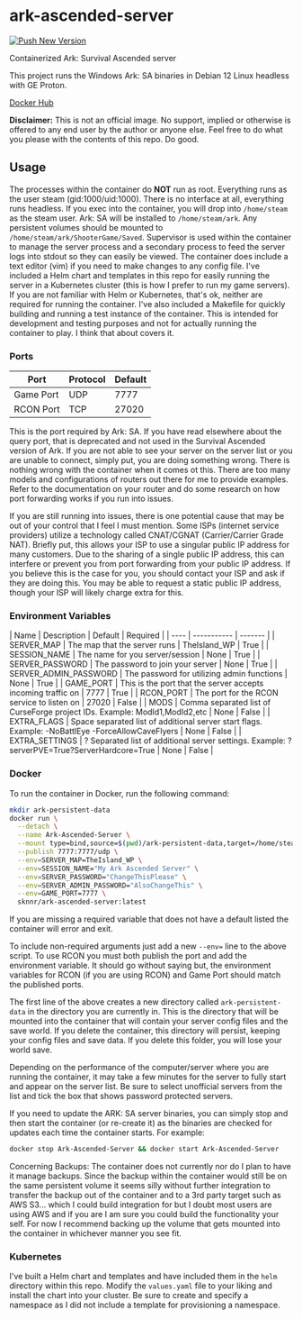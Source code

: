 # ark-ascended-server
[![Push New Version](https://github.com/jsknnr/ark-ascended-server/actions/workflows/docker-publish.yaml/badge.svg)](https://github.com/jsknnr/ark-ascended-server/actions/workflows/docker-publish.yaml)<br>

Containerized Ark: Survival Ascended server

This project runs the Windows Ark: SA binaries in Debian 12 Linux headless with GE Proton.

[Docker Hub](https://hub.docker.com/r/sknnr/ark-ascended-server)

**Disclaimer:** This is not an official image. No support, implied or otherwise is offered to any end user by the author or anyone else. Feel free to do what you please with the contents of this repo. Do good.

## Usage

The processes within the container do **NOT** run as root. Everything runs as the user steam (gid:1000/uid:1000). There is no interface at all, everything runs headless. If you exec into the container, you will drop into `/home/steam` as the steam user. Ark: SA will be installed to `/home/steam/ark`. Any persistent volumes should be mounted to `/home/steam/ark/ShooterGame/Saved`. Supervisor is used within the container to manage the server process and a secondary process to feed the server logs into stdout so they can easily be viewed. The container does include a text editor (vim) if you need to make changes to any config file. I've included a Helm chart and templates in this repo for easily running the server in a Kubernetes cluster (this is how I prefer to run my game servers). If you are not familiar with Helm or Kubernetes, that's ok, neither are required for running the container. I've also included a Makefile for quickly building and running a test instance of the container. This is intended for development and testing purposes and not for actually running the container to play. I think that about covers it.

### Ports

| Port | Protocol | Default |
| ---- | -------- | ------- |
| Game Port | UDP | 7777 |
| RCON Port | TCP | 27020 |

This is the port required by Ark: SA. If you have read elsewhere about the query port, that is deprecated and not used in the Survival Ascended version of Ark. If you are not able to see your server on the server list or you are unable to connect, simply put, you are doing something wrong. There is nothing wrong with the container when it comes ot this. There are too many models and configurations of routers out there for me to provide examples. Refer to the documentation on your router and do some research on how port forwarding works if you run into issues. 

If you are still running into issues, there is one potential cause that may be out of your control that I feel I must mention. Some ISPs (internet service providers) utilize a technology called CNAT/CGNAT (Carrier/Carrier Grade NAT). Briefly put, this allows your ISP to use a singular public IP address for many customers. Due to the sharing of a single public IP address, this can interfere or prevent you from port forwarding from your public IP address. If you believe this is the case for you, you should contact your ISP and ask if they are doing this. You may be able to request a static public IP address, though your ISP will likely charge extra for this.

### Environment Variables

| Name | Description | Default | Required |
| ---- | ----------- | ------- |
| SERVER_MAP | The map that the server runs | TheIsland_WP | True |
| SESSION_NAME | The name for you server/session | None | True |
| SERVER_PASSWORD | The password to join your server | None | True |
| SERVER_ADMIN_PASSWORD | The password for utilizing admin functions | None | True |
| GAME_PORT | This is the port that the server accepts incoming traffic on | 7777 | True |
| RCON_PORT | The port for the RCON service to listen on | 27020 | False |
| MODS | Comma separated list of CurseForge project IDs. Example: ModId1,ModId2,etc | None | False |
| EXTRA_FLAGS | Space separated list of additional server start flags. Example: -NoBattlEye -ForceAllowCaveFlyers | None | False |
| EXTRA_SETTINGS | ? Separated list of additional server settings. Example: ?serverPVE=True?ServerHardcore=True | None | False |

### Docker

To run the container in Docker, run the following command:

```bash
mkdir ark-persistent-data
docker run \
  --detach \
  --name Ark-Ascended-Server \
  --mount type=bind,source=$(pwd)/ark-persistent-data,target=/home/steam/ark/ShooterGame/Saved \
  --publish 7777:7777/udp \
  --env=SERVER_MAP=TheIsland_WP \
  --env=SESSION_NAME="My Ark Ascended Server" \
  --env=SERVER_PASSWORD="ChangeThisPlease" \
  --env=SERVER_ADMIN_PASSWORD="AlsoChangeThis" \
  --env=GAME_PORT=7777 \
  sknnr/ark-ascended-server:latest
```

If you are missing a required variable that does not have a default listed the container will error and exit.

To include non-required arguments just add a new `--env=` line to the above script.
To use RCON you must both publish the port and add the environment variable.
It should go without saying but, the environment variables for RCON (if you are using RCON) and Game Port should match the published ports.

The first line of the above creates a new directory called `ark-persistent-data` in the directory you are currently in. This is the directory that will be mounted into the container that will contain your server config files and the save world. If you delete the container, this directory will persist, keeping your config files and save data. If you delete this folder, you will lose your world save.

Depending on the performance of the computer/server where you are running the container, it may take a few minutes for the server to fully start and appear on the server list. Be sure to select unofficial servers from the list and tick the box that shows password protected servers.

If you need to update the ARK: SA server binaries, you can simply stop and then start the container (or re-create it) as the binaries are checked for updates each time the container starts. For example:

```bash
docker stop Ark-Ascended-Server && docker start Ark-Ascended-Server
```

Concerning Backups: The container does not currently nor do I plan to have it manage backups. Since the backup within the container would still be on the same persistent volume it seems silly without further integration to transfer the backup out of the container and to a 3rd party target such as AWS S3... which I could build integration for but I doubt most users are using AWS and if you are I am sure you could build the functionality your self. For now I recommend backing up the volume that gets mounted into the container in whichever manner you see fit.

### Kubernetes

I've built a Helm chart and templates and have included them in the `helm` directory within this repo. Modify the `values.yaml` file to your liking and install the chart into your cluster. Be sure to create and specify a namespace as I did not include a template for provisioning a namespace.
